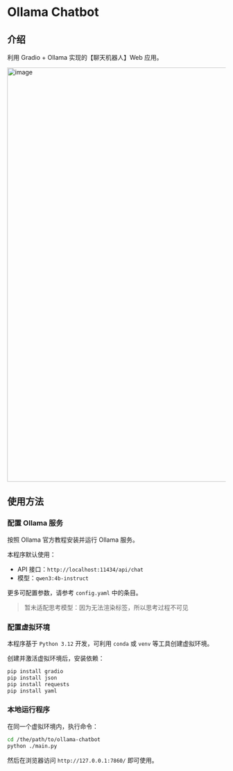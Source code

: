 # Ollama Chatbot

## 介绍

利用 Gradio + Ollama 实现的【聊天机器人】Web 应用。

<img width="1507" height="954" alt="image" src="https://github.com/user-attachments/assets/783e7f27-8c8b-4eb2-839b-139499d22a73" />

## 使用方法

### 配置 Ollama 服务

按照 Ollama 官方教程安装并运行 Ollama 服务。

本程序默认使用：
- API 接口：`http://localhost:11434/api/chat`
- 模型：`qwen3:4b-instruct`

更多可配置参数，请参考 `config.yaml` 中的条目。

> 暂未适配思考模型：因为无法渲染<think>标签，所以思考过程不可见

### 配置虚拟环境

本程序基于 `Python 3.12` 开发，可利用 `conda` 或 `venv` 等工具创建虚拟环境。

创建并激活虚拟环境后，安装依赖：

```bash
pip install gradio
pip install json
pip install requests
pip install yaml
```

### 本地运行程序

在同一个虚拟环境内，执行命令：

```bash
cd /the/path/to/ollama-chatbot
python ./main.py
```

然后在浏览器访问 `http://127.0.0.1:7860/` 即可使用。
